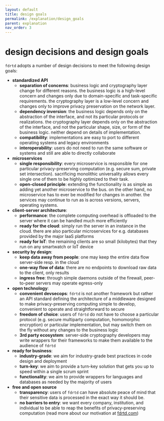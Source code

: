 ```yaml
---
layout: default
title: design goals
permalink: /explanation/design_goals
parent: explanation
nav_order: 3
---
```



# design decisions and design goals

`fdrtd` adopts a number of design decisions to meet the following design goals:

* **standardized API**
  - **separation of concerns**: business logic and cryptography layer change for different reasons.
    the business logic is a high-level concern and changes only due to domain-specific and task-specific requirements.
    the cryptography layer is a low-level concern and changes only to improve privacy preservation on the network layer.
  - **dependency inversion**: the business logic depends only on the abstraction of the interface, and not its
    particular protocols or realizations. the cryptography layer depends only on the abstraction of the interface,
    and not the particular shape, size, or form of the business logic. neither depend on details of implementation.
  - **compatibility**: implementations are easy to port to different operating systems and legacy environments
  - **interoperability**: users do not need to run the same software or systems and still are able to directly collaborate
* **microservices**
  - **single responsibility**: every microservice is responsible for one particular privacy-preserving computation
    (e.g. secure sum, private set intersection). sacrificing monolithic universality allows every single one of
    them to be highly optimized to their task.
  - **open-closed principle**: extending the functionality is as simple as adding yet another microservice to the bus.
    on the other hand, no microservice has to ever be modified for changes in another. the services may continue
    to run as is across versions, servers, operating systems.
* **client-server architecture**:
  - **performance**: the complete computing overhead is offloaded to the server where it can be handled much more efficiently
  - **ready for the cloud**: simply run the server in an instance in the cloud. there are also particular microservices
    for e.g. databases provided by the major IaaS platforms
  - **ready for IoT**: the remaining clients are so small (kilobytes) that they run on any smartwatch or IoT device
* **security by design**:
  - **keep data away from people**: one may keep the entire data flow server-side resp. in the cloud
  - **one-way flow of data**: there are no endpoints to download raw data to the client, only results
  - **ingress free**: through simple daemons outside of the firewall, peer-to-peer servers may operate egress-only
* **open technology**:
  - **convenient devsecops**: `fdrtd` is not another framework but rather an API standard defining the
    architecture of a middleware designed to make privacy-preserving computing simple to develop,
    convenient to operate and straightforward to secure
  - **freedom of choice**: users of `fdrtd` do not have to choose a particular protocol (e.g. secure multiparty
    computation, homomorphic encryption) or particular implementation, but may switch them on the fly
    without any changes to the business logic
  - **3rd party ecosystem**: server-side cryptography developers may write wrappers for their frameworks
    to make them available to the audience of `fdrtd`   
* **ready for business**:
  - **industry-grade**: we aim for industry-grade best practices in code design and deployment
  - **turn-key**: we aim to provide a turn-key solution that gets you up to speed within a single scrum sprint
  - **functionality**: we aim to provide wrappers for languages and databases as needed by the majority of users
* **free and open source**
  - **transparency**: users of `fdrtd` can have absolute peace of mind that their sensitive data is processed
    in the exact way it should be.
  - **no barriers to entry**: we want every company, institution, and individual to be able to reap the benefits
    of privacy-preserving computation (read more about our motivation at [fdrtd.com](https://fdrtd.com))
